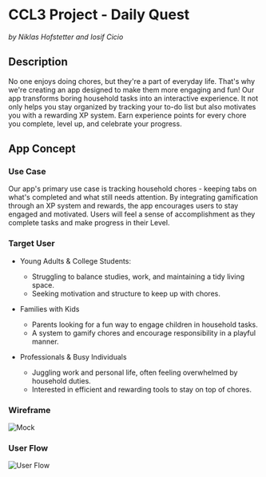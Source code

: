 # CCL3 Project - Daily Quest
_by Niklas Hofstetter and Iosif Cicio_
<br>
## Description
No one enjoys doing chores, but they're a part of everyday life. That's why we're creating an app designed to make them more engaging and fun! Our app transforms boring household tasks into an interactive experience. It not only helps you stay organized by tracking your to-do list but also motivates you with a rewarding XP system. Earn experience points for every chore you complete, level up, and celebrate your progress.
<br>
## App Concept
### Use Case
Our app's primary use case is tracking household chores - keeping tabs on what's completed and what still needs attention. By integrating gamification through an XP system and rewards, the app encourages users to stay engaged and motivated. Users will feel a sense of accomplishment as they complete tasks and make progress in their Level. 
<br>
### Target User
- Young Adults & College Students:
  - Struggling to balance studies, work, and maintaining a tidy living space.
  - Seeking motivation and structure to keep up with chores.


- Families with Kids
  - Parents looking for a fun way to engage children in household tasks.
  - A system to gamify chores and encourage responsibility in a playful manner.


- Professionals & Busy Individuals
  - Juggling work and personal life, often feeling overwhelmed by household duties.
  - Interested in efficient and rewarding tools to stay on top of chores.



### Wireframe
![Mock](https://github.com/user-attachments/assets/222dad7b-b5f4-4807-9e83-a2089618bc04)

### User Flow
![User Flow](https://github.com/user-attachments/assets/3b63333f-e42a-4acd-ae57-8222ec6a5863)
